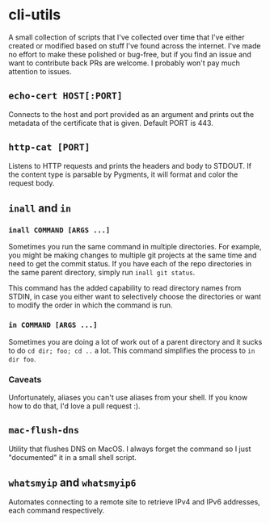 # cli-utils

A small collection of scripts that I've collected over time that I've either created or modified
based on stuff I've found across the internet. I've made no effort to make these polished or
bug-free, but if you find an issue and want to contribute back PRs are welcome. I probably won't
pay much attention to issues.

## `echo-cert HOST[:PORT]`

Connects to the host and port provided as an argument and prints out the metadata of the certificate 
that is given. Default PORT is 443.

## `http-cat [PORT]`

Listens to HTTP requests and prints the headers and body to STDOUT. If the content type is 
parsable by Pygments, it will format and color the request body.

## `inall` and `in`

### `inall COMMAND [ARGS ...]`

Sometimes you run the same command in multiple directories. For example, you might be making 
changes to multiple git projects at the same time and need to get the commit status. If you have
each of the repo directories in the same parent directory, simply run `inall git status`.

This command has the added capability to read directory names from STDIN, in case you either want
to selectively choose the directories or want to modify the order in which the command is run.

### `in COMMAND [ARGS ...]`

Sometimes you are doing a lot of work out of a parent directory and it sucks to do
`cd dir; foo; cd ..` a lot. This command simplifies the process to `in dir foo`.

### Caveats

Unfortunately, aliases you can't use aliases from your shell. If you know how to do that, I'd love
a pull request :).

## `mac-flush-dns`

Utility that flushes DNS on MacOS. I always forget the command so I just "documented" it in a small
shell script.

## `whatsmyip` and `whatsmyip6`

Automates connecting to a remote site to retrieve IPv4 and IPv6 addresses, each command respectively.

